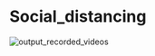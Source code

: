 # Social_distancing

![output_recorded_videos](https://user-images.githubusercontent.com/48708220/98642242-1fefd080-2353-11eb-8997-5a697793cfa4.gif)
